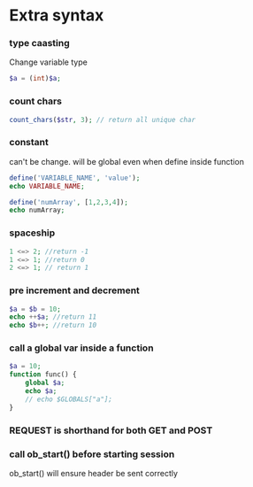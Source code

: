 # Extra syntax

### type caasting

Change variable type

```php
$a = (int)$a;
```

### count chars

```php
count_chars($str, 3); // return all unique char
```

### constant

can't be change. will be global even when define inside function

```php
define('VARIABLE_NAME', 'value');
echo VARIABLE_NAME;

define('numArray', [1,2,3,4]);
echo numArray;
```

### spaceship

```php
1 <=> 2; //return -1
1 <=> 1; //return 0
2 <=> 1; // return 1
```

### pre increment and decrement

```php
$a = $b = 10;
echo ++$a; //return 11
echo $b++; //return 10
```

### call a global var inside a function

```php
$a = 10;
function func() {
    global $a;
    echo $a;
    // echo $GLOBALS["a"];
}
```

### REQUEST is shorthand for both GET and POST

### call ob_start() before starting session

ob_start() will ensure header be sent correctly
